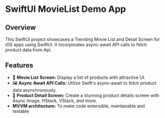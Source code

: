 # SwiftUI MovieList Demo App



## Overview

This SwiftUI project showcases a Trending Movie List and Detail Screen for iOS apps using SwiftUI. It incorporates async-await API calls to fetch product data from Api.

## Features

- 📱 **Movie List Screen:** Display a list of products with attractive UI.
- 🖼️ **Async Await API Calls:** Utilize Swift's async-await to fetch product data asynchronously.
- 🌟 **Product Detail Screen:** Create a stunning product details screen with Async Image, HStack, VStack, and more.
- **MVVM architecture:** To make code extensible, maintanable and testable
